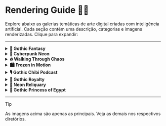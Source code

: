 # Rendering Guide 🎨✨

Explore abaixo as galerias temáticas de arte digital criadas com inteligência artificial. Cada seção contém uma descrição, categorias e imagens renderizadas. Clique para expandir:

---

<details>
<summary><strong>🍎 Gothic Fantasy</strong></summary>

🔗 [Ver prompt.txt](1/prompt.txt)

> 🕯️ Quando a luz das velas sussurra segredos e a maçã reluz na sombra… o que você escolheria: a verdade ou a tentação?

🗂️ Categorias: gothic, fantasia, chibi, arte digital

![Gothic Fantasy](1/file_1.png)

⚠️ O prompt pode ser ajustado de acordo com sua preferência. Além disso, é possível incluir imagens como exemplo para auxiliar a IA na criação da imagem desejada.

</details>

<details>
<summary><strong>🌌 Cyberpunk Neon</strong></summary>

🔗 [Ver prompt.txt](2/prompt.txt)

> 🚗 No coração pulsante de Dubai, a noite ganha vida em um espetáculo de velocidade e luz.

🗂️ Categorias: cinematográfica, cyberpunk, neon, arte digital

![Cyberpunk Neon](2/file_1.png)

⚠️ O prompt pode ser ajustado de acordo com sua preferência...

</details>

<details>
<summary><strong>🔥 Walking Through Chaos</strong></summary>

🔗 [Ver prompt.txt](3/prompt.txt)

> Entre chamas e destroços, avanço com calma, sem hesitação.

🗂️ Categorias: cinematográfica, heroísmo, hollywood, arte digital, drama

![Walking Through Chaos](3/file_1.png)

⚠️ O prompt pode ser ajustado de acordo com sua preferência...

</details>

<details>
<summary><strong>🏙️ Frozen in Motion</strong></summary>

🔗 [Ver prompt.txt](4/prompt.txt)

> Em meio ao turbilhão da cidade, permaneço imóvel, como uma ilha de calma cercada pelo caos.

🗂️ Categorias: cinematográfica, heroísmo, hollywood, arte digital

![Frozen in Motion](4/file_1.png)

</details>

<details>
<summary><strong>🎙️ Gothic Chibi Podcast</strong></summary>

🔗 [Ver prompt.txt](5/prompt.txt)

> No coração de um estúdio moderno, uma jovem chibi gótica encontra sua voz.

🗂️ Categorias: gothic, chibi, podcast, arte digital, estética kawaii

![Gothic Chibi Podcast](5/file_1.png)

</details>

<details>
<summary><strong>👑 Gothic Royalty</strong></summary>

🔗 [Ver prompt.txt](6/prompt.txt)

> Quando a realeza silencia sob véus de sombra e o ouro reluz entre cicatrizes do tempo…

🗂️ Categorias: gothic, arte digital

![Gothic Royalty](6/file_1.png)

</details>

<details>
<summary><strong>💚 Neon Reliquary</strong></summary>

🔗 [Ver prompt.txt](7/prompt.txt)

> 💚✨ Na escuridão do código, encontramos a luz da consciência; quem decifra o mundo digital, desvenda também a si mesmo. 

🗂️ Categorias: gothic, chibi, arte digital

![Gothic Code](7/file_1.png)

</details>

<details>
<summary><strong>🔺 Gothic Princess of Egypt</strong></summary>

🔗 [Ver prompt.txt](7/prompt.txt)

> Ela repousa no trono onde o tempo evapora ⏳... Seus olhos? Espelhos de eras que ainda não aconteceram 🕰️✨.

🗂️ Categorias: gothic, fantasia, chibi, arte digital

![Egyptian Princess](8/file_1.png)

</details>

---

> [!TIP]
> As imagens acima são apenas as principais. Veja as demais nos respectivos diretórios.



